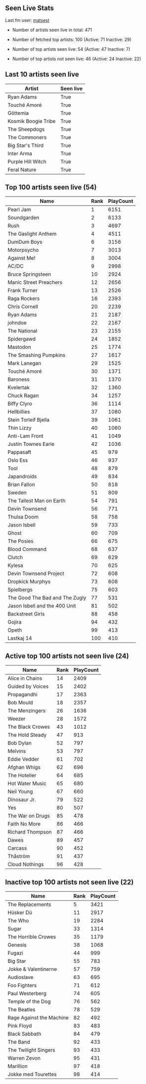 ## Seen Live Stats

Last.fm user: [matsest](https://www.last.fm/user/matsest)

- Number of artists seen live in total: 471

- Number of fetched top artists: 100 (Active: 71 Inactive: 29)

- Number of top artists seen live: 54 (Active: 47 Inactive: 7)

- Number of top artists not seen live: 46 (Active: 24 Inactive: 22)

## Last 10 artists seen live

Artist              | Seen live
------------------- | ---------
Ryan Adams          | True     
Touché Amoré        | True     
Göttemia            | True     
Kosmik Boogie Tribe | True     
The Sheepdogs       | True     
The Commoners       | True     
Big Star's Third    | True     
Inter Arma          | True     
Purple Hill Witch   | True     
Feral Nature        | True     

## Top 100 artists seen live (54)

Name                           | Rank | PlayCount
------------------------------ | ---- | ---------
Pearl Jam                      | 1    | 6151     
Soundgarden                    | 2    | 6133     
Rush                           | 3    | 4697     
The Gaslight Anthem            | 4    | 4511     
DumDum Boys                    | 6    | 3156     
Motorpsycho                    | 7    | 3013     
Against Me!                    | 8    | 3004     
AC/DC                          | 9    | 2998     
Bruce Springsteen              | 10   | 2924     
Manic Street Preachers         | 12   | 2656     
Frank Turner                   | 13   | 2526     
Raga Rockers                   | 16   | 2393     
Chris Cornell                  | 20   | 2239     
Ryan Adams                     | 21   | 2187     
johndoe                        | 22   | 2167     
The National                   | 23   | 2155     
Spidergawd                     | 24   | 1852     
Mastodon                       | 25   | 1774     
The Smashing Pumpkins          | 27   | 1617     
Mark Lanegan                   | 29   | 1525     
Touché Amoré                   | 30   | 1371     
Baroness                       | 31   | 1370     
Kvelertak                      | 32   | 1360     
Chuck Ragan                    | 34   | 1257     
Biffy Clyro                    | 36   | 1114     
Hellbillies                    | 37   | 1080     
Stein Torleif Bjella           | 39   | 1061     
Thin Lizzy                     | 40   | 1060     
Anti-Lam Front                 | 41   | 1049     
Justin Townes Earle            | 42   | 1036     
Pappasaft                      | 45   | 979      
Oslo Ess                       | 46   | 937      
Tool                           | 48   | 879      
Japandroids                    | 49   | 834      
Brian Fallon                   | 50   | 818      
Sweden                         | 51   | 809      
The Tallest Man on Earth       | 54   | 791      
Devin Townsend                 | 56   | 771      
Thulsa Doom                    | 58   | 758      
Jason Isbell                   | 59   | 733      
Ghost                          | 60   | 709      
The Posies                     | 66   | 675      
Blood Command                  | 68   | 637      
Clutch                         | 69   | 629      
Kylesa                         | 70   | 625      
Devin Townsend Project         | 72   | 608      
Dropkick Murphys               | 73   | 608      
Spielbergs                     | 75   | 603      
The Good The Bad and The Zugly | 77   | 531      
Jason Isbell and the 400 Unit  | 81   | 502      
Backstreet Girls               | 88   | 458      
Gojira                         | 94   | 432      
Opeth                          | 99   | 413      
Lastkaj 14                     | 100  | 410      

## Active top 100 artists not seen live (24)

Name             | Rank | PlayCount
---------------- | ---- | ---------
Alice in Chains  | 14   | 2409     
Guided by Voices | 15   | 2402     
Propagandhi      | 17   | 2363     
Bob Mould        | 18   | 2357     
The Menzingers   | 26   | 1636     
Weezer           | 28   | 1572     
The Black Crowes | 43   | 1012     
The Hold Steady  | 47   | 913      
Bob Dylan        | 52   | 797      
Melvins          | 53   | 797      
Eddie Vedder     | 61   | 702      
Afghan Whigs     | 62   | 696      
The Hotelier     | 64   | 685      
Hot Water Music  | 65   | 680      
Neil Young       | 67   | 660      
Dinosaur Jr.     | 79   | 522      
Yes              | 80   | 507      
The War on Drugs | 85   | 478      
Faith No More    | 86   | 466      
Richard Thompson | 87   | 466      
Dawes            | 89   | 457      
Carcass          | 90   | 452      
Thåström         | 91   | 437      
Cloud Nothings   | 96   | 428      

## Inactive top 100 artists not seen live (22)

Name                     | Rank | PlayCount
------------------------ | ---- | ---------
The Replacements         | 5    | 3421     
Hüsker Dü                | 11   | 2917     
The Who                  | 19   | 2284     
Sugar                    | 33   | 1314     
The Horrible Crowes      | 35   | 1179     
Genesis                  | 38   | 1068     
Fugazi                   | 44   | 999      
Big Star                 | 55   | 783      
Jokke & Valentinerne     | 57   | 759      
Audioslave               | 63   | 695      
Foo Fighters             | 71   | 612      
Paul Westerberg          | 74   | 605      
Temple of the Dog        | 76   | 562      
The Beatles              | 78   | 529      
Rage Against the Machine | 82   | 492      
Pink Floyd               | 83   | 483      
Black Sabbath            | 84   | 479      
The Band                 | 92   | 433      
The Twilight Singers     | 93   | 433      
Warren Zevon             | 95   | 431      
Marillion                | 97   | 418      
Jokke med Tourettes      | 98   | 414      
